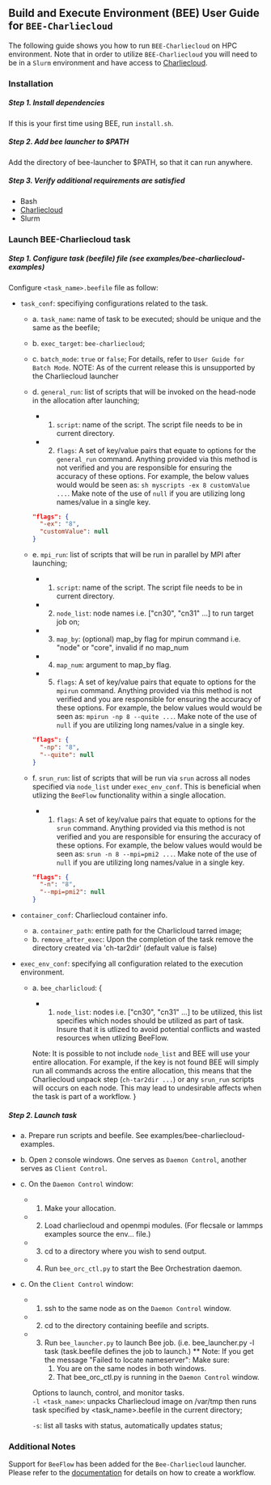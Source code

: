 ## Build and Execute Environment (BEE) User Guide for `BEE-Charliecloud`

The following guide shows you how to run `BEE-Charliecloud` on HPC environment.
Note that in order to utilize `BEE-Charliecloud` you will need to be in a `Slurm` environment and have access to [Charliecloud](https://github.com/hpc/charliecloud/).

### Installation
##### Step 1. Install dependencies
If this is your first time using BEE, run `install.sh`.

##### Step 2. Add bee launcher to $PATH
Add the directory of bee-launcher to $PATH, so that it can run anywhere.  

##### Step 3. Verify additional requirements are satisfied
- Bash
- [Charliecloud](https://github.com/hpc/charliecloud)
- Slurm  

### Launch BEE-Charliecloud task

##### Step 1. Configure task (beefile) file (see examples/bee-charliecloud-examples)
Configure `<task_name>.beefile` file as follow:

* `task_conf`: specifiying configurations related to the task.
   * a. `task_name`: name of task to be executed; should be unique
         and the same as the beefile;

   * b. `exec_target`: `bee-charliecloud`;

   * c. `batch_mode`: `true` or `false`; For details, 
            refer to `User Guide for Batch Mode`.
            NOTE: As of the current release this is unsupported by the Charliecloud launcher

   * d. `general_run`: list of scripts that will be invoked on the head-node in the allocation after launching;
     * 1. `script`: name of the script. The script file needs to be in current
            directory.
     * 2. `flags`: A set of key/value pairs that equate to options for the `general_run` command. Anything provided via this method is not verified and you are responsible for ensuring the accuracy of these options. For example, the below values would would be seen as: `sh myscripts -ex 8 customValue ...`. Make note of the use of `null` if you are utilizing long names/value in a single key.
      ```json
      "flags": {
        "-ex": "8",
        "customValue": null
      }
      ```

   * e. `mpi_run`: list of scripts that will be run in parallel by MPI after 
         launching;
     * 1. `script`: name of the script. The script file needs to be in current
            directory.
     * 2. `node_list`: node names i.e. ["cn30", "cn31" ...] to run target job on;
     * 3. `map_by`: (optional)
            map_by flag for mpirun command i.e. "node" or "core", invalid if 
            no map_num
     * 4. `map_num`: argument to map_by flag.
     * 5. `flags`: A set of key/value pairs that equate to options for the `mpirun` command. Anything provided via this method is not verified and you are responsible for ensuring the accuracy of these options. For example, the below values would would be seen as: `mpirun -np 8 --quite ...`. Make note of the use of `null` if you are utilizing long names/value in a single key.
      ```json
      "flags": {
        "-np": "8",
        "--quite": null
      }
      ```
   * f. `srun_run`: list of scripts that will be run via `srun` across all nodes specified via `node_list` under  `exec_env_conf`. This is beneficial when utlizing the `BeeFlow` functionality within a single allocation.
     * 1. `flags`: A set of key/value pairs that equate to options for the `srun` command. Anything provided via this method is not verified and you are responsible for ensuring the accuracy of these options. For example, the below values would would be seen as: `srun -n 8 --mpi=pmi2 ...`. Make note of the use of `null` if you are utilizing long names/value in a single key.
      ```json
      "flags": {
        "-n": "8",
        "--mpi=pmi2": null
      }
      ```

* `container_conf`: Charliecloud container info.
  * a. `container_path`: entire path for the Charlicloud tarred image;
  * b. `remove_after_exec`: Upon the completion of the task remove the directory created via 'ch-tar2dir' (default value is false)

* `exec_env_conf`: specifying all configuration related to the execution 
    environment.
  * a. `bee_charlicloud`: {
     * 1. `node_list`: nodes i.e. ["cn30", "cn31" ...] to be utilized, this list specifies which nodes should be utilized as part of task. Insure that it is utlized to avoid potential conflicts and wasted resources when utlizing BeeFlow.
     
     Note: It is possible to not include `node_list` and BEE will use your entire allocation. For example, if the key is not found BEE will simply run all commands across the entire allocation, this means that the Charliecloud unpack step (`ch-tar2dir ...`) or any `srun_run` scripts will occurs on each node. This may lead to undesirable affects when the task is part of a workflow.
  }

##### Step 2. Launch task
* a. Prepare run scripts and beefile. See examples/bee-charliecloud-examples.

* b. Open `2` console windows. One serves as `Daemon Control`, another serves 
     as `Client Control`.

* c. On the `Daemon Control` window:
  * 1. Make your allocation.
  * 2. Load charliecloud and openmpi modules. 
         (For flecsale or lammps examples source the env... file.)
  * 3. cd to a directory where you wish to send output.
  * 4. Run `bee_orc_ctl.py` to start the Bee Orchestration daemon. 

* c. On the `Client Control` window:
  * 1. ssh to the same node as on the `Daemon Control` window.
  * 2. cd to the directory containing beefile and scripts. 
  * 3. Run `bee_launcher.py`  to launch Bee job. 
       (i.e. bee_launcher.py -l task (task.beefile defines the job to launch.)
       ** Note: If you get the message "Failed to locate nameserver":
          Make sure:
          1.  You are on the same nodes in both windows.
          2.  That bee_orc_ctl.py is running in the `Daemon Control` window.
 
      Options to launch, control, and monitor tasks.  
     `-l <task_name>`: unpacks Charliecloud image on /var/tmp then 
                       runs task specified by <task_name>.beefile 
                       in the current directory;

     `-s`: list all tasks with status, automatically updates status;

### Additional Notes
Support for `BeeFlow` has been added for the `Bee-Charliecloud` launcher. Please refer to the [documentation](https://github.com/lanl/BEE_Private/blob/master/doc/User%20Guide%20for%20BeeFlow.md) for details on how to create a workflow.
